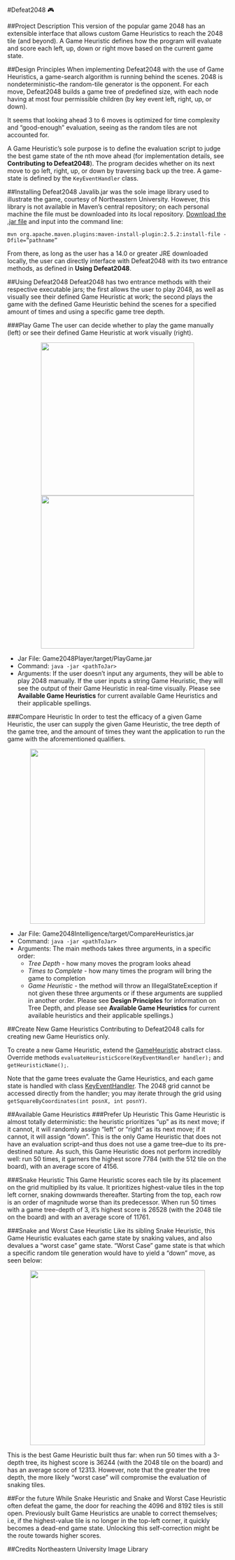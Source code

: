 #Defeat2048 🎮

##Project Description
This version of the popular game 2048 has an extensible interface that 
allows custom Game Heuristics to reach the 2048 tile (and beyond). 
A Game Heuristic defines how the program will evaluate and score 
each left, up, down or right move based on the current game state.

##Design Principles
When implementing Defeat2048 with the use of Game Heuristics, a game-search 
algorithm is running behind the scenes. 2048 is nondeterministic–the random-tile
generator is the opponent. For each move, Defeat2048 builds a game tree of
predefined size, with each node having at most four permissible children 
(by key event left, right, up, or down).

It seems that looking ahead 3 to 6 moves is optimized for time complexity 
and “good-enough” evaluation, seeing as the random tiles are not accounted for.

A Game Heuristic’s sole purpose is to define the evaluation script to judge 
the best game state of the nth move ahead (for implementation details, see 
**Contributing to Defeat2048**). The program decides whether on its next move 
to go left, right, up, or down by traversing back up the tree. A game-state
is defined by the ```KeyEventHandler``` class.

##Installing Defeat2048
Javalib.jar was the sole image library used to illustrate the game, courtesy
of Northeastern University. However, this library is not available in Maven’s 
central repository; on each personal machine the file must be downloaded into 
its local repository. [Download the .jar file](https://course.ccs.neu.edu/cs2510h/files/javalib.jar)
and input into the command line:

```mvn org.apache.maven.plugins:maven-install-plugin:2.5.2:install-file -Dfile=”pathname”```

From there, as long as the user has a 14.0 or greater JRE downloaded locally, 
the user can directly interface with Defeat2048 with its two entrance methods, 
as defined in **Using Defeat2048**.

##Using Defeat2048
Defeat2048 has two entrance methods with their respective executable jars; 
the first allows the user to play 2048, as well as visually see their defined 
Game Heuristic at work; the second plays the game with the defined Game Heuristic
behind the scenes for a specified amount of times and using a specific game tree
depth.

###Play Game
The user can decide whether to play the game manually (left) or see 
their defined Game Heuristic at work visually (right).


<p align="center">
<img src="https://media.giphy.com/media/GwHMFAU01SbizEtsaU/giphy.gif" width="350"/>
  <img src="https://media.giphy.com/media/jVbDijrTQkObSweeWI/giphy.gif" width="350"/>

</p>


- Jar File: Game2048Player/target/PlayGame.jar   
- Command: ```java -jar <pathToJar>```
- Arguments: If the user doesn’t input any arguments, they will be able
to play 2048 manually. If the user inputs a string Game Heuristic, they will see the output 
of their Game Heuristic in real-time visually. Please see **Available Game Heuristics** for current
available Game Heuristics and their applicable spellings.

###Compare Heuristic
In order to test the efficacy of a given Game Heuristic, the user can supply 
the given Game Heuristic, the tree depth of the game tree, and the amount of
times they want the application to run the game with the aforementioned qualifiers.

<p align="center">
  <img src="https://i.postimg.cc/7Z6hqL53/Compare-Heuristic.png" width="400"/>
</p>

- Jar File: Game2048Intelligence/target/CompareHeuristics.jar
- Command: ```java -jar <pathToJar>```
- Arguments: The main methods takes three arguments, in a specific order:
    - *Tree Depth* - how many moves the program looks ahead
    - *Times to Complete* - how many times the program will bring the game to completion
    - *Game Heuristic* - the method will throw an IllegalStateException if not
  given these three arguments or if these arguments are supplied in another order. 
  Please see **Design Principles** for information on Tree Depth, and please see **Available Game
  Heuristics** for current available heuristics and their applicable spellings.)

##Create New Game Heuristics
Contributing to Defeat2048 calls for creating new Game Heuristics only.

To create a new Game Heuristic, extend the [GameHeuristic](Game2048Intelligence/src/main/java/heuristic/GameHeuristic.java) abstract class. 
Override methods ```evaluateHeuristicScore(KeyEventHandler handler);```
and ```getHeuristicName();```.

Note that the game trees evaluate the Game Heuristics, and each game state 
is handled with class [KeyEventHandler](Game2048Base/src/main/java/models/game/KeyEventHandler.java).
The 2048 grid cannot be accessed directly from the handler; you may 
iterate through the grid using ```getSquareByCoordinates(int posnX, int posnY)```.

##Available Game Heuristics
###Prefer Up Heuristic
This Game Heuristic is almost totally deterministic: the heuristic prioritizes 
“up” as its next move; if it cannot, it will randomly assign “left” or “right” 
as its next move; if it cannot, it will assign “down”. This is the only Game 
Heuristic that does not have an evaluation script–and thus does not use a game
tree–due to its pre-destined nature. As such, this Game Heuristic does not perform
incredibly well: run 50 times, it garners the highest score 7784 (with the 512 
tile on the board), with an average score of 4156.

###Snake Heuristic
This Game Heuristic scores each tile by its placement on the grid multiplied
by its value. It prioritizes highest-value tiles in the top left corner, 
snaking downwards thereafter. Starting from the top, each row is an order
of magnitude worse than its predecessor. When run 50 times with a game
tree-depth of 3, it’s highest score is 26528 (with the 2048 tile on the board)
and with an average score of 11761.


###Snake and Worst Case Heuristic
Like its sibling Snake Heuristic, this Game Heuristic evaluates each game
state by snaking values, and also devalues a “worst case” game state. 
“Worst Case” game state is that which a specific random tile generation 
would have to yield a “down” move, as seen below:

<p align="center">
  <img src="https://i.postimg.cc/c4T6q3L1/Worst-Case.png" width="400"/>
</p>

This is the best Game Heuristic built thus far: when run 50 times with 
a 3-depth tree, its highest score is 36244 (with the 2048 tile on the board)
and has an average score of 12313. However, note that the greater the tree 
depth, the more likely “worst case” will compromise the evaluation of 
snaking tiles.

##For the future
While Snake Heuristic and Snake and Worst Case Heuristic often defeat the game, the door for reaching the 4096 and 8192 tiles is still open. Previously built Game Heuristics are unable to correct themselves; i.e, if the highest-value tile is no longer in the top-left corner, it quickly becomes a dead-end game state. Unlocking this self-correction might be the route towards higher scores.

##Credits
Northeastern University Image Library 
